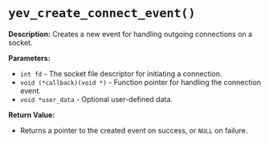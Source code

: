 # `yev_create_connect_event()`

**Description:**
Creates a new event for handling outgoing connections on a socket.

**Parameters:**
- `int fd` - The socket file descriptor for initiating a connection.
- `void (*callback)(void *)` - Function pointer for handling the connection event.
- `void *user_data` - Optional user-defined data.

**Return Value:**
- Returns a pointer to the created event on success, or `NULL` on failure.
